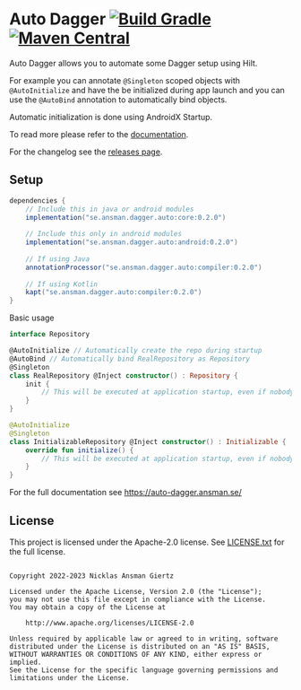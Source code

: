 Auto Dagger [![Build Gradle](https://github.com/ansman/auto-dagger/actions/workflows/gradle.yml/badge.svg)](https://github.com/ansman/auto-dagger/actions/workflows/gradle.yml) [![Maven Central](https://img.shields.io/maven-central/v/se.ansman.dagger.auto/core.svg)](https://central.sonatype.dev/namespace/se.ansman.dagger.auto)
===
Auto Dagger allows you to automate some Dagger setup using Hilt.

For example you can annotate `@Singleton` scoped objects with `@AutoInitialize` and have the be initialized during app
launch and you can use the `@AutoBind` annotation to automatically bind objects.

Automatic initialization is done using AndroidX Startup.

To read more please refer to the [documentation](https://auto-dagger.ansman.se/).

For the changelog see the [releases page](https://github.com/ansman/auto-dagger/releases).

Setup
---
```groovy
dependencies {
    // Include this in java or android modules
    implementation("se.ansman.dagger.auto:core:0.2.0")
    
    // Include this only in android modules
    implementation("se.ansman.dagger.auto:android:0.2.0")
    
    // If using Java
    annotationProcessor("se.ansman.dagger.auto:compiler:0.2.0")
    
    // If using Kotlin
    kapt("se.ansman.dagger.auto:compiler:0.2.0")
}
```

Basic usage
```kotlin
interface Repository

@AutoInitialize // Automatically create the repo during startup
@AutoBind // Automatically bind RealRepository as Repository
@Singleton
class RealRepository @Inject constructor() : Repository {
    init {
        // This will be executed at application startup, even if nobody injects it.
    }
}

@AutoInitialize
@Singleton
class InitializableRepository @Inject constructor() : Initializable {
    override fun initialize() {
        // This will be executed at application startup, even if nobody injects it.
    }
}

```

For the full documentation see https://auto-dagger.ansman.se/

License
---
This project is licensed under the Apache-2.0 license. See [LICENSE.txt](LICENSE.txt) for the full license.
```plain

Copyright 2022-2023 Nicklas Ansman Giertz

Licensed under the Apache License, Version 2.0 (the "License");
you may not use this file except in compliance with the License.
You may obtain a copy of the License at

    http://www.apache.org/licenses/LICENSE-2.0

Unless required by applicable law or agreed to in writing, software
distributed under the License is distributed on an "AS IS" BASIS,
WITHOUT WARRANTIES OR CONDITIONS OF ANY KIND, either express or implied.
See the License for the specific language governing permissions and
limitations under the License.
```
